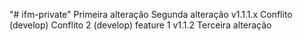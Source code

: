 "# ifm-private" 
Primeira alteração
Segunda alteração
v1.1.1.x
Conflito (develop)
Conflito 2 (develop)
feature 1
v1.1.2
Terceira alteração
